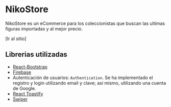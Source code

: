 # NikoStore

NikoStore es un eCommerce para los coleccionistas que buscan las ultimas figuras importadas y al mejor precio.

[Ir al sitio]

## Librerias utilizadas

* [React-Bootstrap](https://react-bootstrap.github.io//) 
* [Firebase](https://firebase.google.com/) 
* Autenticación de usuarios: `Authentication`. Se ha implementado el registro y login utilizando email y clave; así mismo, utilizando una cuenta de Google.
* [React Toastify](https://www.npmjs.com/package/react-toastify) 
* [Swiper](https://swiperjs.com/) 

